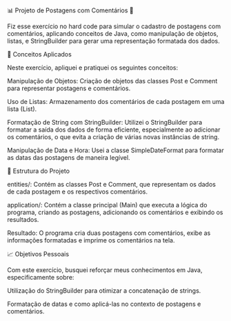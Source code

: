 📊 Projeto de Postagens com Comentários 💬

Fiz esse exercício no hard code para simular o cadastro de postagens com comentários, aplicando conceitos de Java, como manipulação de objetos, listas, e StringBuilder para gerar uma representação formatada dos dados.

🧠 Conceitos Aplicados

Neste exercício, apliquei e pratiquei os seguintes conceitos:

Manipulação de Objetos: Criação de objetos das classes Post e Comment para representar postagens e comentários.

Uso de Listas: Armazenamento dos comentários de cada postagem em uma lista (List<Comment>).

Formatação de String com StringBuilder: Utilizei o StringBuilder para formatar a saída dos dados de forma eficiente, especialmente ao adicionar os comentários, o que evita a criação de várias novas instâncias de string.

Manipulação de Data e Hora: Usei a classe SimpleDateFormat para formatar as datas das postagens de maneira legível.

📁 Estrutura do Projeto

entities/: Contém as classes Post e Comment, que representam os dados de cada postagem e os respectivos comentários.

application/: Contém a classe principal (Main) que executa a lógica do programa, criando as postagens, adicionando os comentários e exibindo os resultados.


Resultado:
O programa cria duas postagens com comentários, exibe as informações formatadas e imprime os comentários na tela.

📈 Objetivos Pessoais

Com este exercício, busquei reforçar meus conhecimentos em Java, especificamente sobre:

Utilização do StringBuilder para otimizar a concatenação de strings.

Formatação de datas e como aplicá-las no contexto de postagens e comentários.